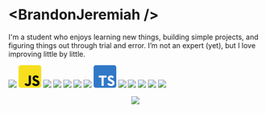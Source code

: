 <h1 align="left">&lt;BrandonJeremiah /&gt;</h1>
<p align="left">I'm a student who enjoys learning new things, building simple projects, and figuring things out through trial and error. I’m not an expert (yet), but I love improving little by little. </p>
		

<p align="left">
<img src="https://raw.githubusercontent.com/syvixor/skills-icons/main/icons/figma.svg" height="45"/>
<img src="https://raw.githubusercontent.com/syvixor/skills-icons/main/icons/javascript.svg" height="45"/>
<img src="https://raw.githubusercontent.com/syvixor/skills-icons/main/icons/python.svg" height="45"/>
<img src="https://raw.githubusercontent.com/syvixor/skills-icons/main/icons/reactjs.svg" height="45"/>
<img src="https://raw.githubusercontent.com/syvixor/skills-icons/main/icons/tailwindcss.svg" height="45"/>
<img src="https://raw.githubusercontent.com/syvixor/skills-icons/main/icons/nextjs.svg" height="45"/>
<img src="https://raw.githubusercontent.com/syvixor/skills-icons/main/icons/vercel.svg" height="45"/>
<img src="https://raw.githubusercontent.com/syvixor/skills-icons/main/icons/typescript.svg" height="45"/>
<img src="https://raw.githubusercontent.com/syvixor/skills-icons/main/icons/mysql.svg" height="45"/>

<!--   <img src="https://raw.githubusercontent.com/syvixor/skills-icons/main/icons/css3.svg" height="40"/> -->
  <img src="https://skillicons.dev/icons?i=css&theme=dark" height="40"/>
  <img src="https://cdn.jsdelivr.net/gh/devicons/devicon/icons/csharp/csharp-original.svg" height="40"/>
<!--   <img src="https://raw.githubusercontent.com/syvixor/skills-icons/main/icons/astro.svg" height="40"/> -->
<img src="https://raw.githubusercontent.com/syvixor/skills-icons/main/icons/nodejs.svg" height="45"/>
 <img src="https://raw.githubusercontent.com/syvixor/skills-icons/main/icons/postman.svg" height="45"/> 
<!-- <img src="https://raw.githubusercontent.com/syvixor/skills-icons/main/icons/expressjs.svg" height="40"/> -->
<!--   <img src="https://raw.githubusercontent.com/syvixor/skills-icons/main/icons/php.svg" height="40"/> -->
</p>

<p align="center">
<!--   <img src="https://github.com/user-attachments/assets/368994de-b6f4-4c7b-a83c-846ae3d39d30"/> -->
<!--   <img src="https://github.com/user-attachments/assets/6da4fea7-357c-4942-bc42-df48c9edb4dc" width= "2000"/> -->
<!--   <img src="https://github.com/user-attachments/assets/e0d13071-9b2e-4172-8c8b-e2608eb8a1d4" width= "2000"/> -->
  <img src="https://github.com/user-attachments/assets/7a3ee5c1-1678-4db5-8b11-88c37cefbb11" width= "2000"/>
</p>

